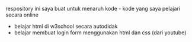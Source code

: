 respository ini saya buat untuk menaruh kode - kode yang saya pelajari secara online
- belajar html di w3school secara autodidak
- belajar membuat login form menggunakan html dan css (dari youtube)
